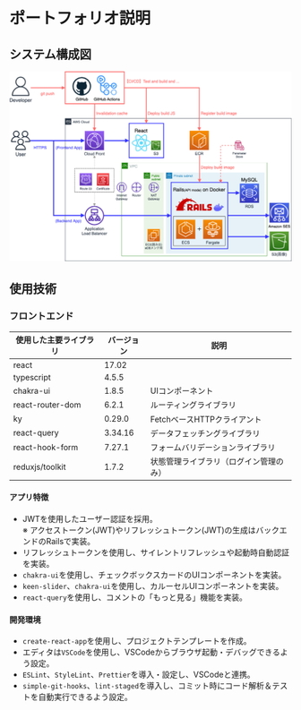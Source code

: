 # ポートフォリオ説明

## システム構成図
![System configuration diagram](images/tottoko-AWS.drawio.png)

## 使用技術

### フロントエンド

| 使用した主要ライブラリ | バージョン | 説明 |
|----------------|------------|------|
| react | 17.02 |  |
| typescript | 4.5.5 |  |
| chakra-ui | 1.8.5 | UIコンポーネント |
| react-router-dom | 6.2.1 | ルーティングライブラリ |
| ky | 0.29.0 | FetchベースHTTPクライアント |
| react-query | 3.34.16 | データフェッチングライブラリ |
| react-hook-form | 7.27.1 | フォームバリデーションライブラリ |
| reduxjs/toolkit | 1.7.2 | 状態管理ライブラリ（ログイン管理のみ） |

#### アプリ特徴
- JWTを使用したユーザー認証を採用。<br>
※ アクセストークン(JWT)やリフレッシュトークン(JWT)の生成はバックエンドのRailsで実装。
- リフレッシュトークンを使用し、サイレントリフレッシュや起動時自動認証を実装。
- `chakra-ui`を使用し、チェックボックスカードのUIコンポーネントを実装。
- `keen-slider`、`chakra-ui`を使用し、カルーセルUIコンポーネントを実装。
- `react-query`を使用し、コメントの「もっと見る」機能を実装。

#### 開発環境
- `create-react-app`を使用し、プロジェクトテンプレートを作成。
- エディタは`VSCode`を使用し、VSCodeからブラウザ起動・デバッグできるよう設定。
- `ESLint`、`StyleLint`、`Prettier`を導入・設定し、VSCodeと連携。
- `simple-git-hooks`、`lint-staged`を導入し、コミット時にコード解析＆テストを自動実行できるよう設定。
